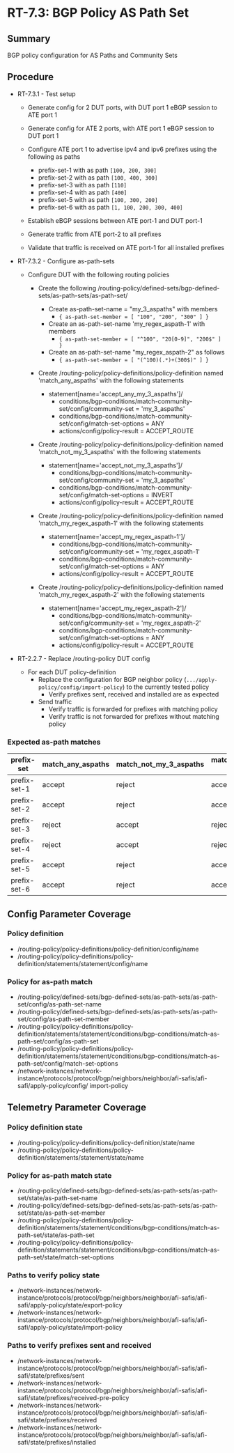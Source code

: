 # RT-7.3: BGP Policy AS Path Set

## Summary

BGP policy configuration for AS Paths and Community Sets

## Procedure

* RT-7.3.1 - Test setup
  * Generate config for 2 DUT ports, with DUT port 1 eBGP session to ATE port 1

  * Generate config for ATE 2 ports, with ATE port 1 eBGP session to DUT port 1

  * Configure ATE port 1 to advertise ipv4 and ipv6 prefixes using the following as paths
    * prefix-set-1 with as path `[100, 200, 300]`
    * prefix-set-2 with as path `[100, 400, 300]`
    * prefix-set-3 with as path `[110]`
    * prefix-set-4 with as path `[400]`
    * prefix-set-5 with as path `[100, 300, 200]`
    * prefix-set-6 with as path `[1, 100, 200, 300, 400]`

  * Establish eBGP sessions between ATE port-1 and DUT port-1
  * Generate traffic from ATE port-2 to all prefixes
  * Validate that traffic is received on ATE port-1 for all installed prefixes

* RT-7.3.2 - Configure as-path-sets
  * Configure DUT with the following routing policies
    * Create the following /routing-policy/defined-sets/bgp-defined-sets/as-path-sets/as-path-set/
      * Create as-path-set-name = "my_3_aspaths" with members
        * `{ as-path-set-member = [ "100", "200", "300" ] }`
      * Create an as-path-set-name 'my_regex_aspath-1' with members
        * `{ as-path-set-member = [ "^100", "20[0-9]", "200$" ] }`
      * Create an as-path-set-name "my_regex_aspath-2" as follows
        * `{ as-path-set-member = [ "(^100)(.*)+(300$)" ] }`

    * Create /routing-policy/policy-definitions/policy-definition named 'match_any_aspaths' with the following statements
      * statement[name='accept_any_my_3_aspaths']/
        * conditions/bgp-conditions/match-community-set/config/community-set = 'my_3_aspaths'
        * conditions/bgp-conditions/match-community-set/config/match-set-options = ANY
        * actions/config/policy-result = ACCEPT_ROUTE

    * Create /routing-policy/policy-definitions/policy-definition named 'match_not_my_3_aspaths' with the following statements
      * statement[name='accept_not_my_3_aspaths']/
        * conditions/bgp-conditions/match-community-set/config/community-set = 'my_3_aspaths'
        * conditions/bgp-conditions/match-community-set/config/match-set-options = INVERT
        * actions/config/policy-result = ACCEPT_ROUTE

    * Create /routing-policy/policy-definitions/policy-definition named 'match_my_regex_aspath-1' with the following statements
      * statement[name='accept_my_regex_aspath-1']/
        * conditions/bgp-conditions/match-community-set/config/community-set = 'my_regex_aspath-1'
        * conditions/bgp-conditions/match-community-set/config/match-set-options = ANY
        * actions/config/policy-result = ACCEPT_ROUTE

    * Create /routing-policy/policy-definitions/policy-definition named 'match_my_regex_aspath-2' with the following statements
      * statement[name='accept_my_regex_aspath-2']/
        * conditions/bgp-conditions/match-community-set/config/community-set = 'my_regex_aspath-2'
        * conditions/bgp-conditions/match-community-set/config/match-set-options = ANY
        * actions/config/policy-result = ACCEPT_ROUTE

* RT-2.2.7 - Replace /routing-policy DUT config 
  * For each DUT policy-definition
    * Replace the configuration for BGP neighbor policy (`.../apply-policy/config/import-policy`) to the currently tested policy
      * Verify prefixes sent, received and installed are as expected
    * Send traffic
      * Verify traffic is forwarded for prefixes with matching policy
      * Verify traffic is not forwarded for prefixes without matching policy

### Expected as-path matches

| prefix-set   | match_any_aspaths | match_not_my_3_aspaths | match_my_regex_aspath-1 | my_regex_aspath-2 |
| ------------ | ----------------- | ---------------------- | ----------------------- | ----------------- |
| prefix-set-1 | accept            | reject                 | accept                  | accept            |
| prefix-set-2 | accept            | reject                 | accept                  | accept            |
| prefix-set-3 | reject            | accept                 | reject                  | reject            |
| prefix-set-4 | reject            | accept                 | reject                  | reject            |
| prefix-set-5 | accept            | reject                 | accept                  | reject            |
| prefix-set-6 | accept            | reject                 | accept                  | reject            |

## Config Parameter Coverage

### Policy definition

* /routing-policy/policy-definitions/policy-definition/config/name
* /routing-policy/policy-definitions/policy-definition/statements/statement/config/name

### Policy for as-path match

* /routing-policy/defined-sets/bgp-defined-sets/as-path-sets/as-path-set/config/as-path-set-name
* /routing-policy/defined-sets/bgp-defined-sets/as-path-sets/as-path-set/config/as-path-set-member
* /routing-policy/policy-definitions/policy-definition/statements/statement/conditions/bgp-conditions/match-as-path-set/config/as-path-set
* /routing-policy/policy-definitions/policy-definition/statements/statement/conditions/bgp-conditions/match-as-path-set/config/match-set-options
* /network-instances/network-instance/protocols/protocol/bgp/neighbors/neighbor/afi-safis/afi-safi/apply-policy/config/
import-policy

## Telemetry Parameter Coverage

### Policy definition state

* /routing-policy/policy-definitions/policy-definition/state/name
* /routing-policy/policy-definitions/policy-definition/statements/statement/state/name

### Policy for as-path match state

* /routing-policy/defined-sets/bgp-defined-sets/as-path-sets/as-path-set/state/as-path-set-name
* /routing-policy/defined-sets/bgp-defined-sets/as-path-sets/as-path-set/state/as-path-set-member
* /routing-policy/policy-definitions/policy-definition/statements/statement/conditions/bgp-conditions/match-as-path-set/state/as-path-set
* /routing-policy/policy-definitions/policy-definition/statements/statement/conditions/bgp-conditions/match-as-path-set/state/match-set-options

### Paths to verify policy state

* /network-instances/network-instance/protocols/protocol/bgp/neighbors/neighbor/afi-safis/afi-safi/apply-policy/state/export-policy
* /network-instances/network-instance/protocols/protocol/bgp/neighbors/neighbor/afi-safis/afi-safi/apply-policy/state/import-policy

### Paths to verify prefixes sent and received

* /network-instances/network-instance/protocols/protocol/bgp/neighbors/neighbor/afi-safis/afi-safi/state/prefixes/sent
* /network-instances/network-instance/protocols/protocol/bgp/neighbors/neighbor/afi-safis/afi-safi/state/prefixes/received-pre-policy
* /network-instances/network-instance/protocols/protocol/bgp/neighbors/neighbor/afi-safis/afi-safi/state/prefixes/received
* /network-instances/network-instance/protocols/protocol/bgp/neighbors/neighbor/afi-safis/afi-safi/state/prefixes/installed
